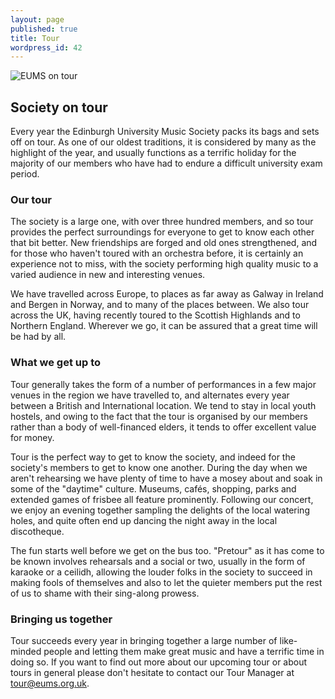```yaml
---
layout: page
published: true
title: Tour
wordpress_id: 42
---
```


<img src="http://eums.eusa.ed.ac.uk/wp-content/uploads/images/w620/tour10.jpg" alt="EUMS on tour">

## Society on tour

Every year the Edinburgh University Music Society packs its bags and sets off on tour. As one of our oldest traditions, it is considered by many as the highlight of the year, and usually functions as a terrific holiday for the majority of our members who have had to endure a difficult university exam period.

### Our tour

The society is a large one, with over three hundred members, and so tour provides the perfect surroundings for everyone to get to know each other that bit better. New friendships are forged and old ones strengthened, and for those who haven't toured with an orchestra before, it is certainly an experience not to miss, with the society performing high quality music to a varied audience in new and interesting venues.

We have travelled across Europe, to places as far away as Galway in Ireland and Bergen in Norway, and to many of the places between. We also tour across the UK, having recently toured to the Scottish Highlands and to Northern England. Wherever we go, it can be assured that a great time will be had by all.

### What we get up to

Tour generally takes the form of a number of performances in a few major venues in the region we have travelled to, and alternates every year between a British and International location. We tend to stay in local youth hostels, and owing to the fact that the tour is organised by our members rather than a body of well-financed elders, it tends to offer excellent value for money.

Tour is the perfect way to get to know the society, and indeed for the society's members to get to know one another. During the day when we aren't rehearsing we have plenty of time to have a mosey about and soak in some of the "daytime" culture. Museums, caf&eacute;s, shopping, parks and extended games of frisbee all feature prominently. Following our concert, we enjoy an evening together sampling the delights of the local watering holes, and quite often end up dancing the night away in the local discotheque.

The fun starts well before we get on the bus too. "Pretour" as it has come to be known involves rehearsals and a social or two, usually in the form of karaoke or a ceilidh, allowing the louder folks in the society to succeed in making fools of themselves and also to let the quieter members put the rest of us to shame with their sing-along prowess.

### Bringing us together

Tour succeeds every year in bringing together a large number of like-minded people and letting them make great music and have a terrific time in doing so. If you want to find out more about our upcoming tour or about tours in general please don't hesitate to contact our Tour Manager at [tour@eums.org.uk](mailto:tour@eums.org.uk).
